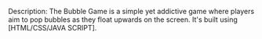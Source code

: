 Description:
The Bubble Game is a simple yet addictive game where players aim to pop bubbles as they float upwards on the screen. It's built using [HTML/CSS/JAVA SCRIPT].
